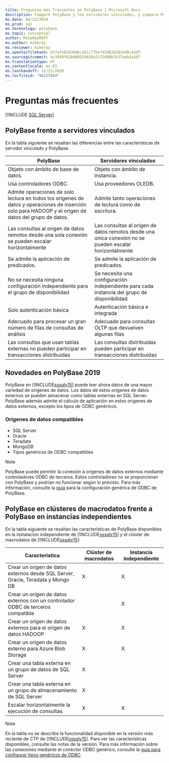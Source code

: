 ```yaml
---
title: Preguntas más frecuentes en PolyBase | Microsoft Docs
description: Compare PolyBase y los servidores vinculados, y compare PolyBase en clústeres de macrodatos y en instancias independientes. Descubra las novedades de PolyBase 2019.
ms.date: 04/23/2019
ms.prod: sql
ms.technology: polybase
ms.topic: conceptual
author: MikeRayMSFT
ms.author: mikeray
ms.reviewer: mikeray
ms.openlocfilehash: 627afe62630dbca81c77bef45d8263824d8c41df
ms.sourcegitcommit: 4c3949f620d09529658a2172d00bfe37aeb1a387
ms.translationtype: HT
ms.contentlocale: es-ES
ms.lasthandoff: 11/21/2020
ms.locfileid: "96127854"
---
```

# <a name="frequently-asked-questions"></a>Preguntas más frecuentes

 [!INCLUDE [SQL Server](../../includes/applies-to-version/sqlserver.md)]

## <a name="polybase-vs-linked-servers"></a>PolyBase frente a servidores vinculados
En la tabla siguiente se resaltan las diferencias entre las características de servidor vinculado y PolyBase:

|PolyBase | Servidores vinculados|
|--------------------------|--------------------------|  
|Objeto con ámbito de base de datos.|Objeto con ámbito de instancia.|
|Usa controladores ODBC.|Usa proveedores OLEDB.|
|Admite operaciones de solo lectura en todos los orígenes de datos y operaciones de inserción solo para HADOOP y el origen de datos del grupo de datos.|Admite tanto operaciones de lectura como de escritura.|
|Las consultas al origen de datos remotos desde una sola conexión se pueden escalar horizontalmente |Las consultas al origen de datos remotos desde una única conexión no se pueden escalar horizontalmente|
|Se admite la aplicación de predicados.|Se admite la aplicación de predicados.|
|No se necesita ninguna configuración independiente para el grupo de disponibilidad|Se necesita una configuración independiente para cada instancia del grupo de disponibilidad|
|Solo autenticación básica|Autenticación básica e integrada|
|Adecuado para procesar un gran número de filas de consultas de análisis|Adecuado para consultas OLTP que devuelven algunas filas|
|Las consultas que usan tablas externas no pueden participar en transacciones distribuidas|Las consultas distribuidas pueden participar en transacciones distribuidas|

## <a name="whats-new-in-polybase-2019"></a>Novedades en PolyBase 2019 

PolyBase en [!INCLUDE[sssqlv15](../../includes/sssqlv15-md.md)] puede leer ahora datos de una mayor variedad de orígenes de datos. Los datos de estos orígenes de datos externos se pueden almacenar como tablas externas en SQL Server. PolyBase además admite el cálculo de aplicación en estos orígenes de datos externos, excepto los tipos de ODBC genéricos.

### <a name="compatible-data-sources"></a>Orígenes de datos compatibles

- SQL Server
- Oracle
- Teradata
- MongoDB
- Tipos genéricos de ODBC compatibles
  
> [!NOTE]
> PolyBase puede permitir la conexión a orígenes de datos externos mediante controladores ODBC de terceros. Estos controladores no se proporcionan con PolyBase y podrían no funcionar según lo previsto. Para más información, consulte la [guía](../../relational-databases/polybase/polybase-configure-odbc-generic.md) para la configuración genérica de ODBC de PolyBase.  

## <a name="polybase-in-big-data-clusters-vs-polybase-in-stand-alone-instances"></a>PolyBase en clústeres de macrodatos frente a PolyBase en instancias independientes

En la tabla siguiente se resaltan las características de PolyBase disponibles en la instalación independiente de [!INCLUDE[sssqlv15](../../includes/sssqlv15-md.md)] y el clúster de macrodatos de [!INCLUDE[sssqlv15](../../includes/sssqlv15-md.md)]:

|Característica |Clúster de macrodatos|Instancia independiente|
|--------------------------|--------------------------|---------|   
|Crear un origen de datos externos desde SQL Server, Oracle, Teradata y Mongo DB |X|X |
|Crear un origen de datos externos con un controlador ODBC de terceros compatible | | X|
|Crear un origen de datos externos para el origen de datos HADOOP | X| X|
|Crear un origen de datos externo para Azure Blob Storage | X| X|
|Crear una tabla externa en un grupo de datos de SQL Server | X| |
|Crear una tabla externa en un grupo de almacenamiento de SQL Server | X| |
|Escalar horizontalmente la ejecución de consultas | X| X|

> [!NOTE]
>En la tabla no se describe la funcionalidad disponible en la versión más reciente de CTP de [!INCLUDE[sssqlv15](../../includes/sssqlv15-md.md)]. Para ver las características disponibles, consulte las notas de la versión. Para más información sobre las conexiones mediante el conector ODBC genérico, consulte la [guía para configurar tipos genéricos de ODBC](polybase-configure-odbc-generic.md).